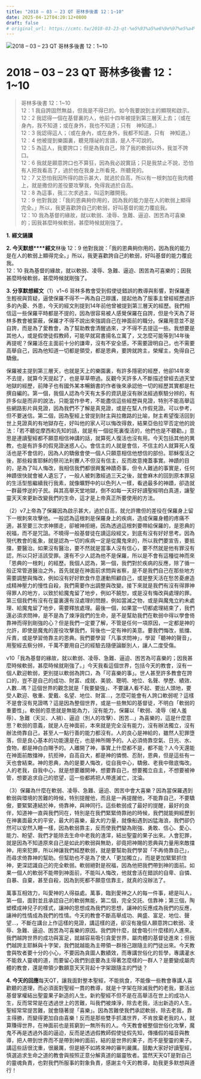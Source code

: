 ```yaml
---
title: "2018 – 03 – 23 QT 哥林多後書 12：1~10"
date: 2025-04-12T04:20:12+0800
draft: false
# original_url: https://cmtc.tw/2018-03-23-qt-%e5%93%a5%e6%9e%97%e5%a4%9a%e5%be%8c%e6%9b%b8-12%ef%bc%9a110
---
```


![2018 – 03 – 23 QT 哥林多後書 12：1~10](/images/qt.jpg   "2018 – 03 – 23 QT 哥林多後書 12：1~10")

# 2018 – 03 – 23 QT 哥林多後書 12：1~10

> 哥林多後書 12：1~10  
> 12：1 我自誇固然無益，但我是不得已的。如今我要說到主的顯現和啟示。  
> 12：2 我認得一個在基督裏的人，他前十四年被提到第三層天上去；（或在身內，我不知道；或在身外，我也不知道；只有　神知道。）  
> 12：3 我認得這人；（或在身內，或在身外，我都不知道，只有　神知道。）  
> 12：4 他被提到樂園裏，聽見隱祕的言語，是人不可說的。  
> 12：5 為這人，我要誇口；但是為我自己，除了我的軟弱以外，我並不誇口。  
> 12：6 我就是願意誇口也不算狂，因為我必說實話；只是我禁止不說，恐怕有人把我看高了，過於他在我身上所看見、所聽見的。  
> 12：7 又恐怕我因所得的啟示甚大，就過於自高，所以有一根刺加在我肉體上，就是撒但的差役要攻擊我，免得我過於自高。  
> 12：8 為這事，我三次求過主，叫這刺離開我。  
> 12：9 他對我說：「我的恩典夠你用的，因為我的能力是在人的軟弱上顯得完全。」所以，我更喜歡誇自己的軟弱，好叫基督的能力覆庇我。  
> 12：10 我為基督的緣故，就以軟弱、凌辱、急難、逼迫、困苦為可喜樂的；因我甚麼時候軟弱，甚麼時候就剛強了。

**1.** **經文誦讀**

**2. 今天默想****經文**林後 12：9 他對我說：「我的恩典夠你用的，因為我的能力是在人的軟弱上顯得完全。」所以，我更喜歡誇自己的軟弱，好叫基督的能力覆庇我。  
12：10 我為基督的緣故，就以軟弱、凌辱、急難、逼迫、困苦為可喜樂的；因我甚麼時候軟弱，甚麼時候就剛強了。

**3. 分享默想經文**（1）v1~6 哥林多教會受到假使徒錯誤的教導與影響，對保羅產生輕視與質疑，逼使保羅不得不一再為自己辯護，提起他為了服事主曾經經歷過許多的內憂、外患，今天的經文則提到14年前他曾被提到第三層天的經歷。我們相信這一些保羅平時都是不提的，因為很容易被人感覺保羅在自誇，但是今天為了哥林多教會被蒙蔽，保羅才不得不說出來強調自己在神面前的職分。保羅用意並不是自誇，而是為了愛教會，為了幫助教會清醒過來，才不得不去提這一些。我想要是其他人，或是假使徒假教師，可能早就寫書揚名立萬了，又怎麼可能等到14年後再提呢？保羅活在主面前十分的謙卑，沒有不安全感，不需要證明自己，也不需要高舉自己，因為他知道一切都是領受，都是恩典，要誇就誇主，榮耀主，免得自己驕傲。

保羅被主提到第三層天，也就是天上的樂園裏，有許多隱密的經歷，他卻14年來不去提，就算今天提起了，也是草草帶過。反觀今天許多人不斷描述曾經去過天堂地獄的經歷，前陣子也有國外某本暢銷書的作者後來承認他一切的經歷其實都是杜撰自編的。第一個，我個人認為今天有太多的資訊是沒有辦法經過察驗分辨的，有許多似是而非的說法，只能當作參考，不能盡信這些經歷與見證，特別不能高舉這些網路影片與見證，因為我們不了解是真見證，或是在幫人作假見證。可以參考，但不要迷信。第二個，因為聖經上曾提到財主與拉撒路的比喻，財主希望復活回到世上見證真的有地獄存在，好叫他的家人可以悔改得救，結果亞伯拉罕否定他的說法：「若不聽從摩西和先知的話，就是有一個從死裏復活的，他們也是不聽勸。」意思是連讀聖經都不願意相信神講的話，就算死人復活也沒有用。今天包括其他的異教，也是有許多的假見證迷惑人心。會信主的人就是會信，不信主的人就算死人復活也是不會信的，因為人的驕傲會使一個人只願意相信他想信的部份。耶穌復活之後，那些殺害耶穌的祭司法利賽人不但沒有信主，反而故意掩蓋事實。神蹟的目的，是為了叫人悔改，我相信我們都很興奮神蹟奇事，但令人難過的事實是，任何神蹟很快就會被人遺忘了，一般人被刺激經過三天之後，就會麻木的回到原本罪惡的生活型態繼續我行我素，就像曠野中的以色列人一樣，看過最多的神蹟，卻造就一群最悖逆的子民。與其高舉天堂地獄，倒不如每一天好好讀聖經明白真道，讓聖靈天天來更新改變我們的生命，這才是上帝真正所要使用的方法。

（2）v7上帝為了保羅因為啟示甚大，過於自高，就允許撒但的差役在保羅身上留下一根刺來攻擊他。一般認為這根刺是保羅身上的疾病，造成保羅身體的疼痛不適，甚至要三次求神挪走，卻被神拒絕，因為透過這根刺要帶給保羅的，是恩典的祝福，而不是咒詛。不曉得一般基督徒在讀這段經文，到底有沒有好好思考。因為現代教會的亂象，就是認為一切的疾病一定是從魔鬼來的，所以我們要宣告，要抵擋，要醫治。如果沒有醫治，要不然就是當事人沒有信心，要不然就是他有罪沒有認，所以只好活該受罪。還有不少人認為他不是保羅，所以是不會有這種從神而來「恩典的一根刺」的經歷。我個人認為，第一個，我們對於疾病的反應，除了循一般正常管道醫治之外，首先就是在神面前求問與省察，是不是我們自己在那些地方需要調整與悔改，例如沒有好好飲食作息運動照顧自己，或是整天活在愁苦憂慮造成精神壓力的慢性自殺，我們需要作出調整與改變。接下來就是我們有沒有得罪神得罪人的地方，以致於給魔鬼留了地步，例如不饒恕，或是沒有悔改與處理的罪。第三個我們有沒有在靈裏還有沒處理的問題，例如當滅之物，或是與魔鬼立約未處理、給魔鬼留了地步，需要釋放處理。最後一個，如果當一切都處理結束了，我們還必須求問神，是不是為了煉淨我們的生命，是不是幫助我們在軟弱中得以學會倚靠神而得到剛強的心？但是我們一定要了解，不管是任何一項原因，一定都是神的允許，即使是魔鬼的差役攻擊我們，背後也一定有神的美意。要我們悔改，抵擋、斥責，或是學習倚靠主的恩典。我們要學習「凡事求問神」，學習「聽神的聲音」，用聖經去察分辨，千萬不要用自己的經驗去隨便論斷別人，讓人二度受傷。

v10「我為基督的緣故，就以軟弱、凌辱、急難、逼迫、困苦為可喜樂的；因我甚麼時候軟弱，甚麼時候就剛強了。」今天我看這個世界，包括今天的教會，沒有一個人歡迎軟弱，更別提以軟弱為誇口，為「可喜樂的事」。世人甚至許多教會在誇口的，豈不是自己的成功、財富、成就、美貌、聰明、地位、名聲、學歷、績效、人數…嗎？這個世界的觀念就是「我要變強」、不要讓人看不起、要出人頭地，要受人歡迎、敬重、愛戴、名望、地位、財富…，怎麼可能會有人誇口軟弱呢？這樣不是會沒有見證嗎？這是因為整個世界，或是一些無知的基督徒，不明白「軟弱的重要性」。軟弱的意思就是無能為力，沒有能力，保羅以「軟弱、凌辱（被人羞辱）、急難（天災、人禍）、逼迫（別人的攻擊）、困苦…」為喜樂的，這是什麼意思？軟弱的意義，就是人在神面前，本來就是完全沒有能力，沒有辦法獨立，沒有辦法倚靠自己，甚至人一點行善的能力都沒有。人的良心是神給的，雖然人犯罪墮落，但是良心基本的功能還是在，也是神所賜予的。人必須倚靠空氣、日光、水、食物，都是神白白賜予的。人離開了神，事實上什麼都不是，都不能？人今天還能在神面前敵擋神，抗拒神，自高自大，都是神的憐憫、忍耐，恩典，但是這些有一天也會結束。神的恩典，為的是要人悔改，從自我中心，驕傲、老我中徹底悔改。人的老我，自我中心，就是想要離開神，想要靠自己，想要獨立自主，不想要被神管，想要追求自己的慾望，這一些都將把人帶進滅亡，沈淪。

（3）保羅為什麼在軟弱、凌辱、急難、逼迫、困苦中會大喜樂？因為當保羅遇到軟弱與環境的苦難的時候，特別提醒他，而且是一再提醒他，不能靠自己，不要驕傲，要緊緊連結於神，倚靠神，與神同行。這些軟弱成了最好的提醒，最好的良伴，知道神一直與我們同在，特別是在我們緊緊倚靠祂的時候，我們就能夠經歷到在神裏面最大的平安，最大的喜樂，最大的力量，就像船遇到凶猛海浪，我們卻仍然可以安然入睡一樣，因為軟弱靠主，反而使我們變為剛強、勇敢、信心、愛心、能力、盼望、我們才能除去生命中老我的渣滓，結出聖靈的果子出來。人會犯罪，就是因為不知道原來自己是如此的軟弱與無助，卻竟把神賜的恩典與力量用來敵擋神，用來犯罪，所以神讓我們經歷軟弱，就是要幫助我們學習「不再倚靠自己」，而尋求倚靠神的幫助。但幫助也不是為了使人「更加獨立」，而是更加緊緊抓住神，更深認識自己的完全軟弱。軟弱絕對是祝福，因為他把我們帶到神的面前。如果一個人的軟弱不能帶到神面前，不能叫人悔改，他就會活在錯誤的自卑、自憐、自暴、自棄，甚至自殺，因為到死都不願意信靠主，就真的沒辦法了。

萬事互相效力，叫愛神的人得益處。萬事，臨到愛神之人的每一件事，總是叫人，第一個，面對並且承認自己的軟弱無能，第二個，完全交託、信靠神；第三個，陶塑模成神兒子的樣式，讓神的思想成為我們的思想，讓神的反應成為我們的反應，讓神的性情成為我們的性情。今天的教會不斷高舉成功、興盛、富足、地位、聲望…，不斷在講台上作這樣的見證，講這樣的道，卻沒有幾個人願意誇口軟弱、凌辱、急難、逼迫、困苦為可喜樂的原因。我們誇什麼，就會吸引什麼樣的人進來。我們越誇世界的成功與富足，就越容易吸引貪愛世界，屬肉體的基督徒進來；但我們越誇主耶穌與十字架，我們就越能為主帶領一群捨己跟隨主的門徒出來。今天教會與牧者要十分的小心，不要因為貪圖人數績效，而專講世俗化的哲學，專講灌水不能救人靈魂的道，而要留心我們到底要為主得著怎麼樣的一群人？是要變成屬肉體的教會，還是帶領少數願意天天背起十字架跟隨主的門徒？

**4. 今天的回應**每天QT，讓我面對整本聖經，不能挑食，不能像一些教會專講人喜歡聽的道理，而必須面對聖經一貫的教導，就是十字架在除滅我們的老我，要活出基督掌權結出聖靈果子新造的人生。新約聖經不但不是在高舉活在世上的成功人生，反而常常是在透過世上的苦難，叫我們被煉淨，除去老我，活出新造的人生。聖經常常提苦難，就會隨著提「喜樂」。因為苦難使我們承認軟弱，除去老我，靠主得勝，而變得更加自由喜樂！反而是那些雙手抓滿世界，不肯放棄老我的人，就算賺得世界，在神面前也是貧窮到一無所有的人。今天教會被整個世俗化攻擊，魔鬼不再是透過外面的逼迫，反而是透過假教師假使徒假先知，傳播假的福音與教導，把人帶到世界而不是帶到神的面前，結的是世界的果子，而不是聖靈的果子。講這些話很沈重，很嚴厲，但是絕不如將來神的審判嚴厲。鼓勵大家好好讀聖經，慎選追求生命之道的教會與按照正意分解真道的屬靈牧者。當然天天QT是對自己的靈魂負責，也對我們所服事的對象負責，感謝主今天的教導，助我更多默想與遵行！